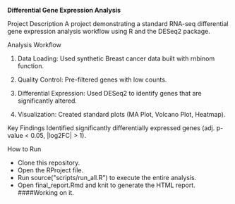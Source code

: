 **Differential Gene Expression Analysis**

Project Description
A project demonstrating a standard RNA-seq differential gene expression analysis workflow using R and the DESeq2 package.

Analysis Workflow

01. Data Loading: Used synthetic Breast cancer data built with rnbinom function.

02. Quality Control: Pre-filtered genes with low counts.

03. Differential Expression: Used DESeq2 to identify genes that are significantly altered.

04. Visualization: Created standard plots (MA Plot, Volcano Plot, Heatmap).

Key Findings
Identified significantly differentially expressed genes (adj. p-value < 0.05, |log2FC| > 1).

How to Run
* Clone this repository.
* Open the RProject file.
* Run source("scripts/run_all.R") to execute the entire analysis.
* Open final_report.Rmd and knit to generate the HTML report. ####Working on it.
